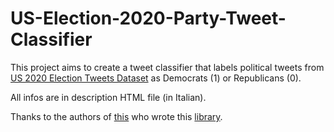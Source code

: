 # US-Election-2020-Party-Tweet-Classifier

This project aims to create a tweet classifier that labels political tweets from [US 2020 Election Tweets Dataset](https://www.kaggle.com/datasets/manchunhui/us-election-2020-tweets) as Democrats (1) or Republicans (0).

All infos are in description HTML file (in Italian).

Thanks to the authors of [this](https://arxiv.org/abs/1908.10084) who wrote this [library](https://sbert.net/).
